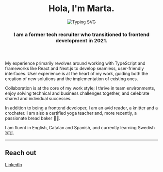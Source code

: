 <header>
 <h1 align='center'>Hola, I'm Marta. </h1>
 <p align="center"><img src="https://readme-typing-svg.herokuapp.com?font=Fira+Code&pause=1000&vCenter=true&random=false&width=600&lines=Front-end+developer" alt="Typing SVG" /></p>
 <h3 align='center'>I am a former tech recruiter who transitioned to frontend development in 2021.</h3>
</header>

<div>
  <p>My experience primarily revolves around working with TypeScript and frameworks like React and Next.js to develop seamless, user-friendly interfaces. User experience is at the heart of my work, guiding both the creation of new solutions and the implementation of existing ones.</p>
  <p>Collaboration is at the core of my work style; I thrive in team environments, enjoy solving technical and business challenges together, and celebrate shared and individual successes.</p>
  <p>In addition to being a frontend developer, I am an avid reader, a knitter and a crocheter. I am also a certified yoga teacher and, more recently, a passionate bread baker 👩‍🍳.</p>
  <p>I am fluent in English, Catalan and Spanish, and currently learning Swedish 🇸🇪.</p>
</div>

---

## Reach out

<p><a href='https://www.linkedin.com/in/martagilabertgu'>LinkedIn</a></p>


